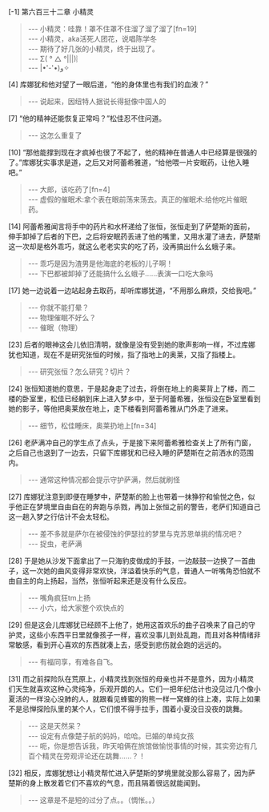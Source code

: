 
[-1] 第六百三十二章 小精灵
>--- 小精灵：哇靠！罩不住罩不住溜了溜了溜了[fn=19]<br>
>--- 小精灵，aka活死人团花，说唱陈学冬<br>
>--- 期待了好几张的小精灵，终于出现了。<br>
>--- Σ( ° △ °|||)︴<br>
>--- |•'-'•)و✧<br>

[4] 库娜犹和他对望了一眼后道，“他的身体里也有我们的血液？”
>--- 说起来，因纽特人据说长得挺像中国人的<br>

[7] “他的精神还能恢复正常吗？”松佳忍不住问道。
>--- 这怎么重复了<br>

[10] “那他能撑到现在才疯掉也很了不起了，他的精神在普通人中已经算是很强的了。”库娜犹实事求是道，之后又对阿蕾希雅道，“给他喂一片安眠药，让他入睡吧。”
>--- 大郎，该吃药了[fn=4]<br>
>--- 虚假的催眠术:拿个表在眼前荡来荡去。真正的催眠术:给他吃片催眠药。<br>

[14] 阿蕾希雅闻言将手中的药片和水杯递给了张恒，张恒走到了萨楚斯的面前，伸手卸掉了后者的下巴，之后将安眠药丢进了他的嘴里，又用水灌了进去，萨楚斯这一次却是格外乖巧，就这么老老实实的吃了药，没再搞出什么幺蛾子来。
>--- 乖巧是因为渣男是他海底的老板的儿子啊！<br>
>--- 下巴都被卸掉了还能搞什么幺蛾子……表演一口吃大象吗<br>

[17] 她一边说着一边站起身去取药，却听库娜犹道，“不用那么麻烦，交给我吧。”
>--- 你就不能打晕？<br>
>--- 物理催眠不好么？<br>
>--- 催眠（物理）<br>

[23] 后者的眼神这会儿依旧清明，就像是没有受到她的歌声影响一样，不过库娜犹也知道，现在不是研究张恒的时候，指了指地上的奥莱，又指了指楼上。
>--- 研究张恒？怎么研究？切片？<br>

[24] 张恒知道她的意思，于是起身走了过去，将倒在地上的奥莱背上了楼，而二楼的卧室里，松佳已经躺到床上进入梦乡中，至于阿蕾希雅，张恒没在卧室里看到她的影子，等他把奥莱放在地上，走下楼看到阿蕾希雅从门外走了进来。
>--- 细节，松佳睡床，奥莱扔地上[fn=34]<br>

[26] 老萨满冲自己的学生点了点头，于是接下来阿蕾希雅检查关上了所有门窗，之后自己也退到了一边去，只留下库娜犹和已经入睡的萨楚斯在之前洒水的范围内。
>--- 通常这种情况都会提示守护萨满，然后就刷怪<br>

[27] 库娜犹注意到即便在睡梦中，萨楚斯的脸上也带着一抹狰狞和愉悦之色，似乎他正在梦境里自由自在的奔跑与杀戮，再加上张恒之前的警告，老萨们知道自己这一趟入梦之行估计不会太轻松。
>--- 差不多就是萨尔在被侵蚀的伊瑟拉的梦里与克苏恩单挑的情况吧？<br>
>--- 捉虫，老萨满<br>

[28] 于是她从沙发下面拿出了一只海豹皮做成的手鼓，一边敲鼓一边换了一首曲子，这一次她的曲风变得非常欢快，洋溢着快乐的气息，普通人一听嘴角恐怕就不由自主的向上扬起，当然，张恒听起来还是没有什么反应。
>--- 嘴角疯狂tm上扬<br>
>--- 小六，给大家整个欢快点的<br>

[29] 但是这会儿库娜犹已经顾不上他了，她用这首欢乐的曲子召唤来了自己的守护灵，这些小东西平日里就像孩子一样，喜欢没事儿到处乱跑，而且对各种情绪非常敏感，看到开心喜欢的东西就凑上去，感受到悲伤就会跑的远远的。
>--- 有福同享，有难各自飞。<br>

[31] 而之前探险队在荒原上，小精灵找到张恒的母亲也并不是意外，因为小精灵们天生就喜欢这种心灵纯净，乐观开朗的人。它们一把年纪估计也没见过几个像小夏活的一样没心没肺的人，就跟看见蜂蜜的狗熊一样一窝蜂的往上凑，实际上如果不是忌惮探险队里的某个人，它们恨不得手拉手，围着小夏没日没夜的跳舞。
>--- 这是天然呆？<br>
>--- 设定有点像楚子航的妈妈，哈哈。已婚的单纯女孩<br>
>--- 呃，你是想告诉我，昨天咱俩在旅馆做愉悦事情的时候，其实旁边有几百个精灵在旁观评论还在跳舞……？！<br>

[32] 相反，库娜犹想让小精灵帮忙进入萨楚斯的梦境里就没那么容易了，因为萨楚斯的身上散发着它们不喜欢的气息，而且隔着很远就能闻到。
>--- 这章是不是短的过分了点。。（惆怅。。）<br>
